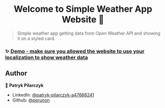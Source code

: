 <h1 align="center">Welcome to Simple Weather App Website 👋</h1>
<p>
</p>

> Simple weather app getting data from Open Weather API and showing it on a styled card.

### ✨ [Demo - make sure you allowed the website to use your localization to show weather data](https://perunon.github.io/simpleWeatherApp/)

## Author

👤 **Patryk Pilarczyk**

- LinkedIn: [@patryk-pilarczyk-a47666241](https://www.linkedin.com/in/patryk-pilarczyk-a47666241/)
- Github: [@perunon](https://github.com/perunon)
